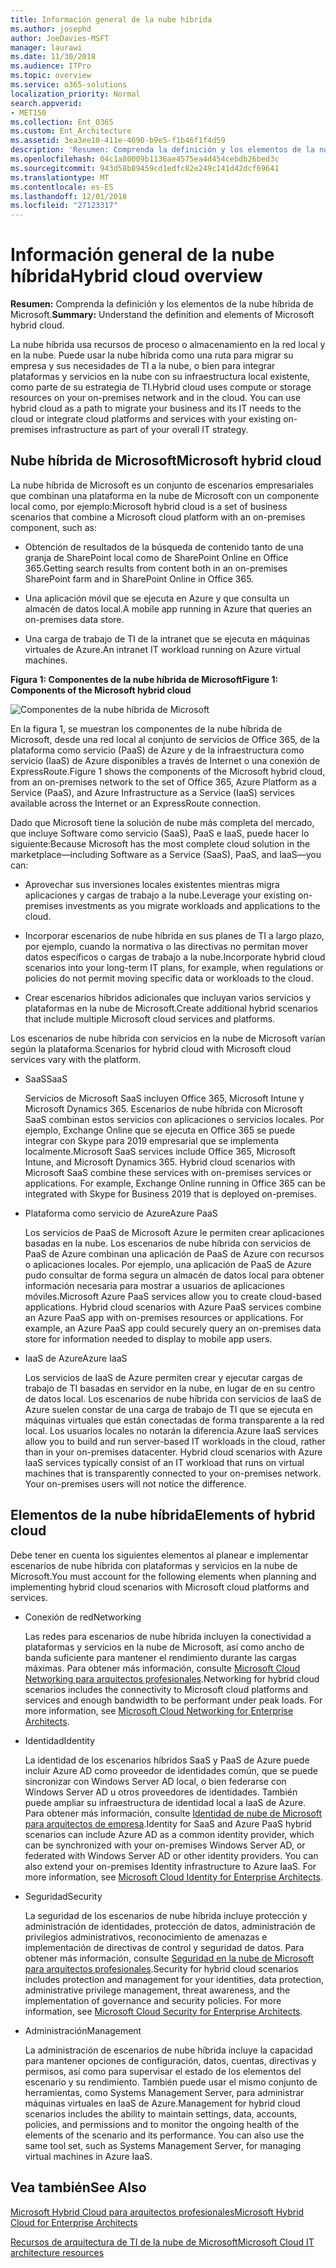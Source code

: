 ```yaml
---
title: Información general de la nube híbrida
ms.author: josephd
author: JoeDavies-MSFT
manager: laurawi
ms.date: 11/30/2018
ms.audience: ITPro
ms.topic: overview
ms.service: o365-solutions
localization_priority: Normal
search.appverid:
- MET150
ms.collection: Ent_O365
ms.custom: Ent_Architecture
ms.assetid: 3ea3ee10-411e-4690-b9e5-f1b46f1f4d59
description: 'Resumen: Comprenda la definición y los elementos de la nube híbrida de Microsoft.'
ms.openlocfilehash: 04c1a80009b1136ae4575ea4d454cebdb26bed3c
ms.sourcegitcommit: 943d58b89459cd1edfc82e249c141d42dcf69641
ms.translationtype: MT
ms.contentlocale: es-ES
ms.lasthandoff: 12/01/2018
ms.locfileid: "27123317"
---
```

# <a name="hybrid-cloud-overview"></a><span data-ttu-id="4e442-103">Información general de la nube híbrida</span><span class="sxs-lookup"><span data-stu-id="4e442-103">Hybrid cloud overview</span></span>

 <span data-ttu-id="4e442-104">**Resumen:** Comprenda la definición y los elementos de la nube híbrida de Microsoft.</span><span class="sxs-lookup"><span data-stu-id="4e442-104">**Summary:** Understand the definition and elements of Microsoft hybrid cloud.</span></span>
  
<span data-ttu-id="4e442-p101">La nube híbrida usa recursos de proceso o almacenamiento en la red local y en la nube. Puede usar la nube híbrida como una ruta para migrar su empresa y sus necesidades de TI a la nube, o bien para integrar plataformas y servicios en la nube con su infraestructura local existente, como parte de su estrategia de TI.</span><span class="sxs-lookup"><span data-stu-id="4e442-p101">Hybrid cloud uses compute or storage resources on your on-premises network and in the cloud. You can use hybrid cloud as a path to migrate your business and its IT needs to the cloud or integrate cloud platforms and services with your existing on-premises infrastructure as part of your overall IT strategy.</span></span>
  
## <a name="microsoft-hybrid-cloud"></a><span data-ttu-id="4e442-107">Nube híbrida de Microsoft</span><span class="sxs-lookup"><span data-stu-id="4e442-107">Microsoft hybrid cloud</span></span>

<span data-ttu-id="4e442-108">La nube híbrida de Microsoft es un conjunto de escenarios empresariales que combinan una plataforma en la nube de Microsoft con un componente local como, por ejemplo:</span><span class="sxs-lookup"><span data-stu-id="4e442-108">Microsoft hybrid cloud is a set of business scenarios that combine a Microsoft cloud platform with an on-premises component, such as:</span></span> 
  
- <span data-ttu-id="4e442-109">Obtención de resultados de la búsqueda de contenido tanto de una granja de SharePoint local como de SharePoint Online en Office 365.</span><span class="sxs-lookup"><span data-stu-id="4e442-109">Getting search results from content both in an on-premises SharePoint farm and in SharePoint Online in Office 365.</span></span>
    
- <span data-ttu-id="4e442-110">Una aplicación móvil que se ejecuta en Azure y que consulta un almacén de datos local.</span><span class="sxs-lookup"><span data-stu-id="4e442-110">A mobile app running in Azure that queries an on-premises data store.</span></span>
    
- <span data-ttu-id="4e442-111">Una carga de trabajo de TI de la intranet que se ejecuta en máquinas virtuales de Azure.</span><span class="sxs-lookup"><span data-stu-id="4e442-111">An intranet IT workload running on Azure virtual machines.</span></span>
    
<span data-ttu-id="4e442-112">**Figura 1: Componentes de la nube híbrida de Microsoft**</span><span class="sxs-lookup"><span data-stu-id="4e442-112">**Figure 1: Components of the Microsoft hybrid cloud**</span></span>

![Componentes de la nube híbrida de Microsoft](media/Hybrid-Poster/MS-Hybrid-Cloud.png)
  
<span data-ttu-id="4e442-114">En la figura 1, se muestran los componentes de la nube híbrida de Microsoft, desde una red local al conjunto de servicios de Office 365, de la plataforma como servicio (PaaS) de Azure y de la infraestructura como servicio (IaaS) de Azure disponibles a través de Internet o una conexión de ExpressRoute.</span><span class="sxs-lookup"><span data-stu-id="4e442-114">Figure 1 shows the components of the Microsoft hybrid cloud, from an on-premises network to the set of Office 365, Azure Platform as a Service (PaaS), and Azure Infrastructure as a Service (IaaS) services available across the Internet or an ExpressRoute connection.</span></span>
  
<span data-ttu-id="4e442-115">Dado que Microsoft tiene la solución de nube más completa del mercado, que incluye Software como servicio (SaaS), PaaS e IaaS, puede hacer lo siguiente:</span><span class="sxs-lookup"><span data-stu-id="4e442-115">Because Microsoft has the most complete cloud solution in the marketplace—including Software as a Service (SaaS), PaaS, and IaaS—you can:</span></span>
  
- <span data-ttu-id="4e442-116">Aprovechar sus inversiones locales existentes mientras migra aplicaciones y cargas de trabajo a la nube.</span><span class="sxs-lookup"><span data-stu-id="4e442-116">Leverage your existing on-premises investments as you migrate workloads and applications to the cloud.</span></span>
    
- <span data-ttu-id="4e442-117">Incorporar escenarios de nube híbrida en sus planes de TI a largo plazo, por ejemplo, cuando la normativa o las directivas no permitan mover datos específicos o cargas de trabajo a la nube.</span><span class="sxs-lookup"><span data-stu-id="4e442-117">Incorporate hybrid cloud scenarios into your long-term IT plans, for example, when regulations or policies do not permit moving specific data or workloads to the cloud.</span></span>
    
- <span data-ttu-id="4e442-118">Crear escenarios híbridos adicionales que incluyan varios servicios y plataformas en la nube de Microsoft.</span><span class="sxs-lookup"><span data-stu-id="4e442-118">Create additional hybrid scenarios that include multiple Microsoft cloud services and platforms.</span></span>
    
<span data-ttu-id="4e442-119">Los escenarios de nube híbrida con servicios en la nube de Microsoft varían según la plataforma.</span><span class="sxs-lookup"><span data-stu-id="4e442-119">Scenarios for hybrid cloud with Microsoft cloud services vary with the platform.</span></span>
  
- <span data-ttu-id="4e442-120">SaaS</span><span class="sxs-lookup"><span data-stu-id="4e442-120">SaaS</span></span>
    
    <span data-ttu-id="4e442-p102">Servicios de Microsoft SaaS incluyen Office 365, Microsoft Intune y Microsoft Dynamics 365. Escenarios de nube híbrida con Microsoft SaaS combinan estos servicios con aplicaciones o servicios locales. Por ejemplo, Exchange Online que se ejecuta en Office 365 se puede integrar con Skype para 2019 empresarial que se implementa localmente.</span><span class="sxs-lookup"><span data-stu-id="4e442-p102">Microsoft SaaS services include Office 365, Microsoft Intune, and Microsoft Dynamics 365. Hybrid cloud scenarios with Microsoft SaaS combine these services with on-premises services or applications. For example, Exchange Online running in Office 365 can be integrated with Skype for Business 2019 that is deployed on-premises.</span></span>
    
- <span data-ttu-id="4e442-124">Plataforma como servicio de Azure</span><span class="sxs-lookup"><span data-stu-id="4e442-124">Azure PaaS</span></span>
    
    <span data-ttu-id="4e442-p103">Los servicios de PaaS de Microsoft Azure le permiten crear aplicaciones basadas en la nube. Los escenarios de nube híbrida con servicios de PaaS de Azure combinan una aplicación de PaaS de Azure con recursos o aplicaciones locales. Por ejemplo, una aplicación de PaaS de Azure pudo consultar de forma segura un almacén de datos local para obtener información necesaria para mostrar a usuarios de aplicaciones móviles.</span><span class="sxs-lookup"><span data-stu-id="4e442-p103">Microsoft Azure PaaS services allow you to create cloud-based applications. Hybrid cloud scenarios with Azure PaaS services combine an Azure PaaS app with on-premises resources or applications. For example, an Azure PaaS app could securely query an on-premises data store for information needed to display to mobile app users.</span></span>
    
- <span data-ttu-id="4e442-128">IaaS de Azure</span><span class="sxs-lookup"><span data-stu-id="4e442-128">Azure IaaS</span></span>
    
    <span data-ttu-id="4e442-p104">Los servicios de IaaS de Azure permiten crear y ejecutar cargas de trabajo de TI basadas en servidor en la nube, en lugar de en su centro de datos local. Los escenarios de nube híbrida con servicios de IaaS de Azure suelen constar de una carga de trabajo de TI que se ejecuta en máquinas virtuales que están conectadas de forma transparente a la red local. Los usuarios locales no notarán la diferencia.</span><span class="sxs-lookup"><span data-stu-id="4e442-p104">Azure IaaS services allow you to build and run server-based IT workloads in the cloud, rather than in your on-premises datacenter. Hybrid cloud scenarios with Azure IaaS services typically consist of an IT workload that runs on virtual machines that is transparently connected to your on-premises network. Your on-premises users will not notice the difference.</span></span>
    
## <a name="elements-of-hybrid-cloud"></a><span data-ttu-id="4e442-132">Elementos de la nube híbrida</span><span class="sxs-lookup"><span data-stu-id="4e442-132">Elements of hybrid cloud</span></span>

<span data-ttu-id="4e442-133">Debe tener en cuenta los siguientes elementos al planear e implementar escenarios de nube híbrida con plataformas y servicios en la nube de Microsoft.</span><span class="sxs-lookup"><span data-stu-id="4e442-133">You must account for the following elements when planning and implementing hybrid cloud scenarios with Microsoft cloud platforms and services.</span></span>
  
- <span data-ttu-id="4e442-134">Conexión de red</span><span class="sxs-lookup"><span data-stu-id="4e442-134">Networking</span></span>
    
    <span data-ttu-id="4e442-p105">Las redes para escenarios de nube híbrida incluyen la conectividad a plataformas y servicios en la nube de Microsoft, así como ancho de banda suficiente para mantener el rendimiento durante las cargas máximas. Para obtener más información, consulte [Microsoft Cloud Networking para arquitectos profesionales](microsoft-cloud-networking-for-enterprise-architects.md).</span><span class="sxs-lookup"><span data-stu-id="4e442-p105">Networking for hybrid cloud scenarios includes the connectivity to Microsoft cloud platforms and services and enough bandwidth to be performant under peak loads. For more information, see [Microsoft Cloud Networking for Enterprise Architects](microsoft-cloud-networking-for-enterprise-architects.md).</span></span>
    
- <span data-ttu-id="4e442-137">Identidad</span><span class="sxs-lookup"><span data-stu-id="4e442-137">Identity</span></span>
    
    <span data-ttu-id="4e442-p106">La identidad de los escenarios híbridos SaaS y PaaS de Azure puede incluir Azure AD como proveedor de identidades común, que se puede sincronizar con Windows Server AD local, o bien federarse con Windows Server AD u otros proveedores de identidades. También puede ampliar su infraestructura de identidad local a IaaS de Azure. Para obtener más información, consulte [Identidad de nube de Microsoft para arquitectos de empresa](microsoft-cloud-it-architecture-resources.md#identity).</span><span class="sxs-lookup"><span data-stu-id="4e442-p106">Identity for SaaS and Azure PaaS hybrid scenarios can include Azure AD as a common identity provider, which can be synchronized with your on-premises Windows Server AD, or federated with Windows Server AD or other identity providers. You can also extend your on-premises Identity infrastructure to Azure IaaS. For more information, see [Microsoft Cloud Identity for Enterprise Architects](microsoft-cloud-it-architecture-resources.md#identity).</span></span>
    
- <span data-ttu-id="4e442-141">Seguridad</span><span class="sxs-lookup"><span data-stu-id="4e442-141">Security</span></span>
    
    <span data-ttu-id="4e442-p107">La seguridad de los escenarios de nube híbrida incluye protección y administración de identidades, protección de datos, administración de privilegios administrativos, reconocimiento de amenazas e implementación de directivas de control y seguridad de datos. Para obtener más información, consulte [Seguridad en la nube de Microsoft para arquitectos profesionales](https://technet.microsoft.com/library/dn919927.aspx#security).</span><span class="sxs-lookup"><span data-stu-id="4e442-p107">Security for hybrid cloud scenarios includes protection and management for your identities, data protection, administrative privilege management, threat awareness, and the implementation of governance and security policies. For more information, see [Microsoft Cloud Security for Enterprise Architects](https://technet.microsoft.com/library/dn919927.aspx#security).</span></span>
    
- <span data-ttu-id="4e442-144">Administración</span><span class="sxs-lookup"><span data-stu-id="4e442-144">Management</span></span>
    
    <span data-ttu-id="4e442-p108">La administración de escenarios de nube híbrida incluye la capacidad para mantener opciones de configuración, datos, cuentas, directivas y permisos, así como para supervisar el estado de los elementos del escenario y su rendimiento. También puede usar el mismo conjunto de herramientas, como Systems Management Server, para administrar máquinas virtuales en IaaS de Azure.</span><span class="sxs-lookup"><span data-stu-id="4e442-p108">Management for hybrid cloud scenarios includes the ability to maintain settings, data, accounts, policies, and permissions and to monitor the ongoing health of the elements of the scenario and its performance. You can also use the same tool set, such as Systems Management Server, for managing virtual machines in Azure IaaS.</span></span>
    
## <a name="see-also"></a><span data-ttu-id="4e442-147">Vea también</span><span class="sxs-lookup"><span data-stu-id="4e442-147">See Also</span></span>

[<span data-ttu-id="4e442-148">Microsoft Hybrid Cloud para arquitectos profesionales</span><span class="sxs-lookup"><span data-stu-id="4e442-148">Microsoft Hybrid Cloud for Enterprise Architects</span></span>](microsoft-hybrid-cloud-for-enterprise-architects.md)
  
[<span data-ttu-id="4e442-149">Recursos de arquitectura de TI de la nube de Microsoft</span><span class="sxs-lookup"><span data-stu-id="4e442-149">Microsoft Cloud IT architecture resources</span></span>](microsoft-cloud-it-architecture-resources.md)

